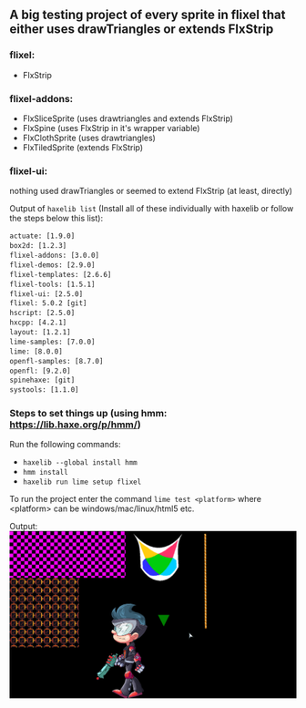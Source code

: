 ## A big testing project of every sprite in flixel that either uses drawTriangles or extends FlxStrip

### flixel:
- FlxStrip

### flixel-addons: 
- FlxSliceSprite (uses drawtriangles and extends FlxStrip)
- FlxSpine (uses FlxStrip in it's wrapper variable)
- FlxClothSprite (uses drawtriangles)
- FlxTiledSprite (extends FlxStrip)

### flixel-ui:
nothing used drawTriangles or seemed to extend FlxStrip (at least, directly)

Output of `haxelib list` (Install all of these individually with haxelib or follow the steps below this list):
```cmd
actuate: [1.9.0]
box2d: [1.2.3]
flixel-addons: [3.0.0]
flixel-demos: [2.9.0]
flixel-templates: [2.6.6]
flixel-tools: [1.5.1]
flixel-ui: [2.5.0]
flixel: 5.0.2 [git]
hscript: [2.5.0]
hxcpp: [4.2.1]
layout: [1.2.1]
lime-samples: [7.0.0]
lime: [8.0.0]
openfl-samples: [8.7.0]
openfl: [9.2.0]
spinehaxe: [git]
systools: [1.1.0]
```

### Steps to set things up (using hmm: https://lib.haxe.org/p/hmm/)
Run the following commands:
- `haxelib --global install hmm`
- `hmm install`
- `haxelib run lime setup flixel`

To run the project enter the command
`lime test <platform>` where &lt;platform&gt; can be windows/mac/linux/html5 etc.

Output:
<img src="./output.png" />